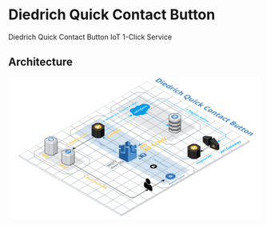 # Diedrich Quick Contact Button

Diedrich Quick Contact Button IoT 1-Click Service

## Architecture

![Architecture](resources/architecture.png)
